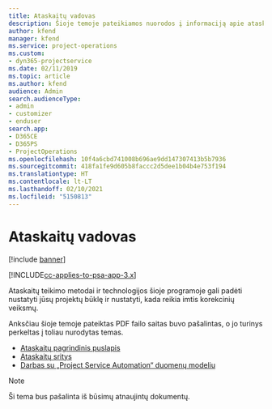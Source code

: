 ```yaml
---
title: Ataskaitų vadovas
description: Šioje temoje pateikiamos nuorodos į informaciją apie ataskaitų teikimą.
author: kfend
manager: kfend
ms.service: project-operations
ms.custom:
- dyn365-projectservice
ms.date: 02/11/2019
ms.topic: article
ms.author: kfend
audience: Admin
search.audienceType:
- admin
- customizer
- enduser
search.app:
- D365CE
- D365PS
- ProjectOperations
ms.openlocfilehash: 10f4a6cbd741008b696ae9dd147307413b5b7936
ms.sourcegitcommit: 418fa1fe9d605b8faccc2d5dee1b04b4e753f194
ms.translationtype: HT
ms.contentlocale: lt-LT
ms.lasthandoff: 02/10/2021
ms.locfileid: "5150813"
---
```

# <a name="reporting-guide"></a>Ataskaitų vadovas

[!include [banner](../../includes/psa-now-project-operations.md)]

[!INCLUDE[cc-applies-to-psa-app-3.x](../../includes/cc-applies-to-psa-app-3x.md)]

Ataskaitų teikimo metodai ir technologijos šioje programoje gali padėti nustatyti jūsų projektų būklę ir nustatyti, kada reikia imtis korekcinių veiksmų. 

Anksčiau šioje temoje pateiktas PDF failo saitas buvo pašalintas, o jo turinys perkeltas į toliau nurodytas temas.

- [Ataskaitų pagrindinis puslapis](../reports-reporting-dynamics-365-project-service.md)
- [Ataskaitų sritys](../reports-dashboards.md)
- [Darbas su „Project Service Automation“ duomenų modeliu](../reports-working-project-service-data-model.md)

> [!NOTE]
> Ši tema bus pašalinta iš būsimų atnaujintų dokumentų. 
